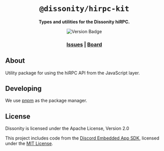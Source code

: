 <div align="center">

  <h1><code>@dissonity/hirpc-kit</code></h1>

  <strong>Types and utilities for the Dissonity hiRPC.</strong>

  <p>
    <img src="https://img.shields.io/badge/dynamic/json?url=https%3A%2F%2Fraw.githubusercontent.com%2FFurnyr%2FDissonity%2Frefs%2Fheads%2Fdev%2Fhirpc-kit%2Fpackage.json&query=version&prefix=v&label=version&color=yellow" alt="Version Badge" />
  </p>

  <h3>
    <a href="https://github.com/Furnyr/Dissonity/issues">Issues</a>
    <span> | </span>
    <a href="https://github.com/users/Furnyr/projects/2">Board</a>
  </h3>
</div>

## About

Utility package for using the hiRPC API from the JavaScript layer.

## Developing

We use [pnpm](https://pnpm.io) as the package manager.

## License

Dissonity is licensed under the Apache License, Version 2.0

This project includes code from the [Discord Embedded App SDK](https://github.com/discord/embedded-app-sdk), licensed under the [MIT License](MIT_LICENSE.md).